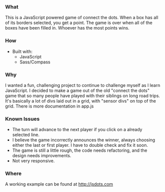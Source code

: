 ### What
This is a JavaScript powered game of connect the dots. When a box has all of its borders selected, you get a point. The game is over when all of the boxes have been filled in. Whoever has the most points wins.

### How
- Built with:
  - JavaScript
  - Sass/Compass

### Why
I wanted a fun, challenging project to continue to challenge myself as I learn JavaScript. I decided to make a game out of the old "connect the dots" game that so many people have played with their siblings on long road trips. It's basically a lot of divs laid out in a grid, with "sensor divs" on top of the grid. There is more documentation in app.js

### Known Issues
- The turn will advance to the next player if you click on a already selected line.
- I believe the game incorrectly announces the winner, always choosing either the last or first player. I have to double check and fix it soon.
- The game is still a little rough, the code needs refactoring, and the design needs improvements.
- Not very responsive.

### Where
A working example can be found at http://jsdots.com